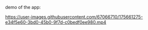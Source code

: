 demo of the app:

https://user-images.githubusercontent.com/67066710/175661275-e34f5e60-3bd0-45b0-9f7d-c0bedf0ee980.mp4
